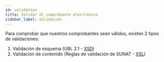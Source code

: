 ```yaml
---
id: validation
title: Validar el comprobante electrónico
sidebar_label: Validación
---
```


Para comprobar que nuestros comprobantes sean válidos, existen 2 tipos de validaciones:

1. Validación de esquema (UBL 2.1 - [XSD](https://en.wikipedia.org/wiki/XML_Schema_(W3C)))
2. Validación de contenido (Reglas de validación de SUNAT - [XSL](https://es.wikipedia.org/wiki/Extensible_Stylesheet_Language))



